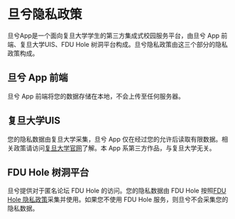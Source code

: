 # 旦兮隐私政策

旦兮App是一个面向复旦大学学生的第三方集成式校园服务平台，由旦兮 App 前端、复旦大学UIS、FDU Hole 树洞平台构成。旦兮隐私政策由这三个部分的隐私政策构成。

## 旦兮 App 前端

旦兮 App 前端将您的数据存储在本地，不会上传至任何服务器。

## 复旦大学UIS

您的隐私数据由复旦大学采集，旦兮 App 仅在经过您的允许后读取有限数据。相关政策请访问[复旦大学官网](https://www.fudan.edu.cn)了解。本 App 系第三方作品，与复旦大学无关。

## FDU Hole 树洞平台

旦兮提供对于匿名论坛 FDU Hole 的访问。您的隐私数据由 FDU Hole 按照[FDU Hole 隐私政策](https://www.fduhole.tk/#/licence)采集并使用。如果您不使用 FDU Hole 服务，则旦兮不会采集您的隐私数据。